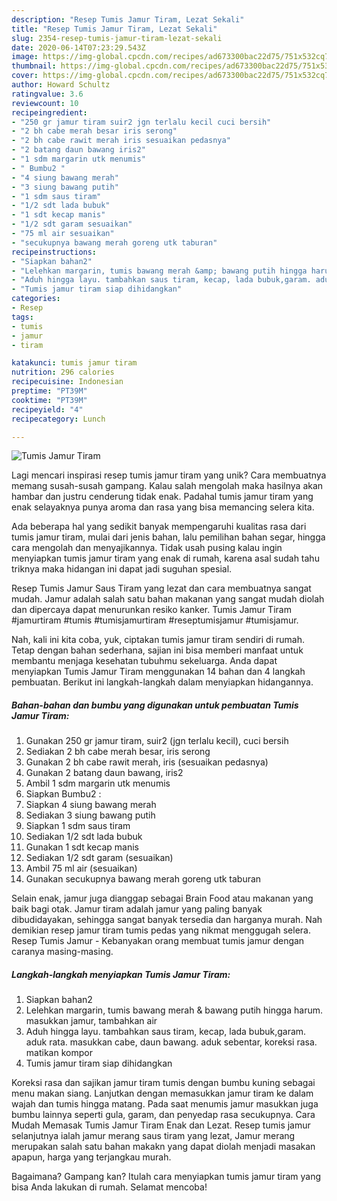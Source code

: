 ```yaml
---
description: "Resep Tumis Jamur Tiram, Lezat Sekali"
title: "Resep Tumis Jamur Tiram, Lezat Sekali"
slug: 2354-resep-tumis-jamur-tiram-lezat-sekali
date: 2020-06-14T07:23:29.543Z
image: https://img-global.cpcdn.com/recipes/ad673300bac22d75/751x532cq70/tumis-jamur-tiram-foto-resep-utama.jpg
thumbnail: https://img-global.cpcdn.com/recipes/ad673300bac22d75/751x532cq70/tumis-jamur-tiram-foto-resep-utama.jpg
cover: https://img-global.cpcdn.com/recipes/ad673300bac22d75/751x532cq70/tumis-jamur-tiram-foto-resep-utama.jpg
author: Howard Schultz
ratingvalue: 3.6
reviewcount: 10
recipeingredient:
- "250 gr jamur tiram suir2 jgn terlalu kecil cuci bersih"
- "2 bh cabe merah besar iris serong"
- "2 bh cabe rawit merah iris sesuaikan pedasnya"
- "2 batang daun bawang iris2"
- "1 sdm margarin utk menumis"
- " Bumbu2 "
- "4 siung bawang merah"
- "3 siung bawang putih"
- "1 sdm saus tiram"
- "1/2 sdt lada bubuk"
- "1 sdt kecap manis"
- "1/2 sdt garam sesuaikan"
- "75 ml air sesuaikan"
- "secukupnya bawang merah goreng utk taburan"
recipeinstructions:
- "Siapkan bahan2"
- "Lelehkan margarin, tumis bawang merah &amp; bawang putih hingga harum. masukkan jamur, tambahkan air"
- "Aduh hingga layu. tambahkan saus tiram, kecap, lada bubuk,garam. aduk rata. masukkan cabe, daun bawang. aduk sebentar, koreksi rasa. matikan kompor"
- "Tumis jamur tiram siap dihidangkan"
categories:
- Resep
tags:
- tumis
- jamur
- tiram

katakunci: tumis jamur tiram 
nutrition: 296 calories
recipecuisine: Indonesian
preptime: "PT39M"
cooktime: "PT39M"
recipeyield: "4"
recipecategory: Lunch

---
```



![Tumis Jamur Tiram](https://img-global.cpcdn.com/recipes/ad673300bac22d75/751x532cq70/tumis-jamur-tiram-foto-resep-utama.jpg)

Lagi mencari inspirasi resep tumis jamur tiram yang unik? Cara membuatnya memang susah-susah gampang. Kalau salah mengolah maka hasilnya akan hambar dan justru cenderung tidak enak. Padahal tumis jamur tiram yang enak selayaknya punya aroma dan rasa yang bisa memancing selera kita.

Ada beberapa hal yang sedikit banyak mempengaruhi kualitas rasa dari tumis jamur tiram, mulai dari jenis bahan, lalu pemilihan bahan segar, hingga cara mengolah dan menyajikannya. Tidak usah pusing kalau ingin menyiapkan tumis jamur tiram yang enak di rumah, karena asal sudah tahu triknya maka hidangan ini dapat jadi suguhan spesial.

Resep Tumis Jamur Saus Tiram yang lezat dan cara membuatnya sangat mudah. Jamur adalah salah satu bahan makanan yang sangat mudah diolah dan dipercaya dapat menurunkan resiko kanker. Tumis Jamur Tiram #jamurtiram #tumis #tumisjamurtiram #reseptumisjamur #tumisjamur.


Nah, kali ini kita coba, yuk, ciptakan tumis jamur tiram sendiri di rumah. Tetap dengan bahan sederhana, sajian ini bisa memberi manfaat untuk membantu menjaga kesehatan tubuhmu sekeluarga. Anda dapat menyiapkan Tumis Jamur Tiram menggunakan 14 bahan dan 4 langkah pembuatan. Berikut ini langkah-langkah dalam menyiapkan hidangannya.

<!--inarticleads1-->

##### Bahan-bahan dan bumbu yang digunakan untuk pembuatan Tumis Jamur Tiram:

1. Gunakan 250 gr jamur tiram, suir2 (jgn terlalu kecil), cuci bersih
1. Sediakan 2 bh cabe merah besar, iris serong
1. Gunakan 2 bh cabe rawit merah, iris (sesuaikan pedasnya)
1. Gunakan 2 batang daun bawang, iris2
1. Ambil 1 sdm margarin utk menumis
1. Siapkan  Bumbu2 :
1. Siapkan 4 siung bawang merah
1. Sediakan 3 siung bawang putih
1. Siapkan 1 sdm saus tiram
1. Sediakan 1/2 sdt lada bubuk
1. Gunakan 1 sdt kecap manis
1. Sediakan 1/2 sdt garam (sesuaikan)
1. Ambil 75 ml air (sesuaikan)
1. Gunakan secukupnya bawang merah goreng utk taburan


Selain enak, jamur juga dianggap sebagai Brain Food atau makanan yang baik bagi otak. Jamur tiram adalah jamur yang paling banyak dibudidayakan, sehingga sangat banyak tersedia dan harganya murah. Nah demikian resep jamur tiram tumis pedas yang nikmat menggugah selera. Resep Tumis Jamur - Kebanyakan orang membuat tumis jamur dengan caranya masing-masing. 

<!--inarticleads2-->

##### Langkah-langkah menyiapkan Tumis Jamur Tiram:

1. Siapkan bahan2
1. Lelehkan margarin, tumis bawang merah &amp; bawang putih hingga harum. masukkan jamur, tambahkan air
1. Aduh hingga layu. tambahkan saus tiram, kecap, lada bubuk,garam. aduk rata. masukkan cabe, daun bawang. aduk sebentar, koreksi rasa. matikan kompor
1. Tumis jamur tiram siap dihidangkan


Koreksi rasa dan sajikan jamur tiram tumis dengan bumbu kuning sebagai menu makan siang. Lanjutkan dengan memasukkan jamur tiram ke dalam wajah dan tumis hingga matang. Pada saat menumis jamur masukkan juga bumbu lainnya seperti gula, garam, dan penyedap rasa secukupnya. Cara Mudah Memasak Tumis Jamur Tiram Enak dan Lezat. Resep tumis jamur selanjutnya ialah jamur merang saus tiram yang lezat, Jamur merang merupakan salah satu bahan makakn yang dapat diolah menjadi masakan apapun, harga yang terjangkau murah. 

Bagaimana? Gampang kan? Itulah cara menyiapkan tumis jamur tiram yang bisa Anda lakukan di rumah. Selamat mencoba!
